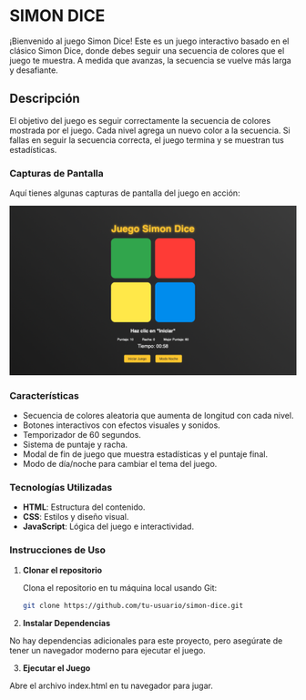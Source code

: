 # SIMON DICE

¡Bienvenido al juego Simon Dice! Este es un juego interactivo basado en el clásico Simon Dice, donde debes seguir una secuencia de colores que el juego te muestra. A medida que avanzas, la secuencia se vuelve más larga y desafiante.

## Descripción

El objetivo del juego es seguir correctamente la secuencia de colores mostrada por el juego. Cada nivel agrega un nuevo color a la secuencia. Si fallas en seguir la secuencia correcta, el juego termina y se muestran tus estadísticas.

### Capturas de Pantalla

Aquí tienes algunas capturas de pantalla del juego en acción:

![Captura de Pantalla](images/demo-simon-dice.png)

### Características

- Secuencia de colores aleatoria que aumenta de longitud con cada nivel.
- Botones interactivos con efectos visuales y sonidos.
- Temporizador de 60 segundos.
- Sistema de puntaje y racha.
- Modal de fin de juego que muestra estadísticas y el puntaje final.
- Modo de día/noche para cambiar el tema del juego.


### Tecnologías Utilizadas

- **HTML**: Estructura del contenido.
- **CSS**: Estilos y diseño visual.
- **JavaScript**: Lógica del juego e interactividad.

### Instrucciones de Uso

1. **Clonar el repositorio**

   Clona el repositorio en tu máquina local usando Git:

   ```bash
   git clone https://github.com/tu-usuario/simon-dice.git

2. **Instalar Dependencias**

No hay dependencias adicionales para este proyecto, pero asegúrate de tener un navegador moderno para ejecutar el juego.

3. **Ejecutar el Juego**

Abre el archivo index.html en tu navegador para jugar.

